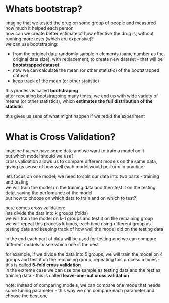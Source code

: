 # Whats bootstrap?
imagine that we tested the drug on some group of people and measured how much it helped each person  
how can we create better estimate of how effective the drug is, without running more tests (which are expensive)?  
we can use bootstraping:  
* from the original data randomly sample n elements (same number as the original data size), with replacement, to create new dataset - that will be **bootstrapped dataset**  
* now we can calculate the mean (or other statistic) of the bootstrapped dataset
* keep track of the mean (or other statistic) 

this process is called **bootstraping**  
after repeating bootstrapping many times, we end up with wide variety of means (or other statistics), which **estimates the full distribution of the statistic**  

this gives us sens of what might happen if we redid the experiment  

# What is Cross Validation?
imagine that we have some data and we want to train a model on it  
but which model should we use?  
cross validation allows us to compare different models on the same data, giving us sense of how well each model would perform in practice  

lets focus on one model; we need to split our data into two parts - training and testing  
we will train the model on the training data and then test it on the testing data, saving the perfomance of the model  
but how to choose on which data to train and on which to test?  

here comes cross validation:  
lets divide the data into k groups (folds)  
we will train the model on k-1 groups and test it on the remaining group  
we will repeat this process k times, each time using different group as testing data and keeping track of how well the model did on the testing data    

in the end each part of data will be used for testing and we can compare different models to see which one is the best  

for example, if we divide the data into 5 groups, we will train the model on 4 groups and test it on the remaining group, repeating this process 5 times - this is called **5-fold cross validation**  
in the extreme case we can use one sample as testing data and the rest as training data - this is called **leave-one-out cross validation**

note: instead of comparing models, we can compare one mode that needs some tuning parameter - this way we can compare each parameter and choose the best one  